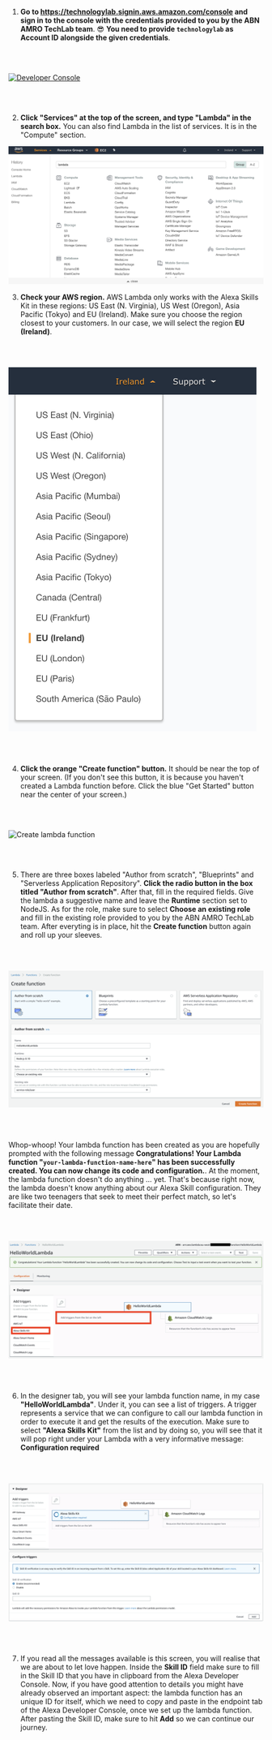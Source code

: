 1.  **Go to https://technologylab.signin.aws.amazon.com/console and sign in to the console with the credentials provided to you by the ABN AMRO TechLab team**. :sunglasses:
    **You need to provide `technologylab` as Account ID alongside the given credentials**.

  <br />
  <br />

  [![Developer Console](https://m.media-amazon.com/images/G/01/mobile-apps/dex/alexa/alexa-skills-kit/tutorials/general/2-1-sign-in-to-the-console._TTH_.png)](https://technologylab.signin.aws.amazon.com/console)

  <br />
  <br />

2.  **Click "Services" at the top of the screen, and type "Lambda" in the search box.**  You can also find Lambda in the list of services.  It is in the "Compute" section.

![aws-console](./resources/aws-console.png)

3.  **Check your AWS region.** AWS Lambda only works with the Alexa Skills Kit in these regions: US East (N. Virginia), US West (Oregon), Asia Pacific (Tokyo)  and EU (Ireland).  Make sure you choose the region closest to your customers. In our case, we will select the region **EU (Ireland)**.

<br />
<br />

![Check Region](./resources/aws-regions.png)

<br />
<br />

4.  **Click the orange "Create function" button.** It should be near the top of your screen.  (If you don't see this button, it is because you haven't created a Lambda function before.  Click the blue "Get Started" button near the center of your screen.)

  <br />
  <br />

  ![Create lambda function](https://m.media-amazon.com/images/G/01/mobile-apps/dex/alexa/alexa-skills-kit/tutorials/general/2-4-create-a-lambda-function._TTH_.png)

  <br />
  <br />

5.  There are three boxes labeled "Author from scratch", "Blueprints" and "Serverless Application Repository". **Click the radio button in the box titled "Author from scratch"**. After that, fill in the required fields. Give the lambda a suggestive name and leave the __Runtime__ section set to NodeJS. As for the role, make sure to select **Choose an existing role** and fill in the existing role provided to you by the ABN AMRO TechLab team. After everyting is in place, hit the **Create function** button again and roll up your sleeves.
  
  <br />
  <br />

![create-lambda-screen](./resources/create-lambda-screen.png)

  <br />
  <br />

Whop-whoop! Your lambda function has been created as you are hopefully prompted with the following message **Congratulations! Your Lambda function "`your-lambda-function-name-here`" has been successfully created. You can now change its code and configuration.**. At the moment, the lambda function doesn't do anything ... yet. That's because right now, the lambda doesn't know anything about our Alexa Skill configuration. They are like two teenagers that seek to meet their perfect match, so let's facilitate their date. 

  <br />
  <br />

![lambda](./resources/successfully-created-lambda.png)

  <br />
  <br />

6. In the designer tab, you will see your lambda function name, in my case **"HelloWorldLambda"**. Under it, you can see a list of triggers. A trigger represents a service that we can configure to call our lambda function in order to execute it and get the results of the execution. Make sure to select **"Alexa Skills Kit"** from the list and by doing so, you will see that it will pop right under your Lambda with a very informative message: **Configuration required**

  <br />
  <br />

![skill-id-required](./resources/skill-id-required.png)

  <br />
  <br />

7. If you read all the messages available is this screen, you will realise that we are about to let love happen. Inside the **Skill ID** field make sure to fill in the Skill ID that you have in clipboard from the Alexa Developer Console. Now, if you have good attention to details you might have already observed an important aspect: the lambda function has an unique ID for itself, which we need to copy and paste in the endpoint tab of the Alexa Developer Console, once we set up the lambda function. After pasting the Skill ID, make sure to hit **Add** so we can continue our journey.

  <br />
  <br />
